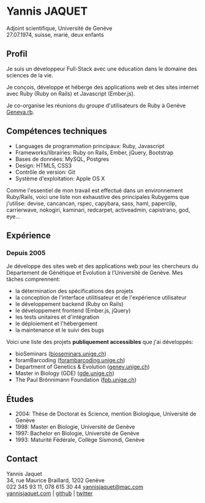 # Yannis JAQUET

Adjoint scientifique, Université de Genève<br />
27.07.1974, suisse, marié, deux enfants<br />

## Profil

Je suis un développeur Full-Stack avec une éducation dans le domaine des sciences de la vie.

Je conçois, développe et héberge des applications web et des sites internet avec Ruby (Ruby on Rails) et Javascript (Ember.js).

Je co-organise les réunions du groupe d'utilisateurs de Ruby à Genève [Geneva.rb](http://meetup.com/genevarb).

## Compétences techniques

- Languages de programmation principaux: Ruby, Javascript
- Frameworks/librairies: Ruby on Rails, Ember, jQuery, Bootstrap
- Bases de données: MySQL, Postgres
- Design: HTML5, CSS3
- Contrôle de version: Git
- Système d'exploitation: Apple OS X

Comme l'essentiel de mon travail est effectué dans un environnement Ruby/Rails, voici une liste non exhaustive des principales Rubygems que j'utilise: devise, cancancan, rspec, capybara, sass, haml, paperclip, carrierwave, nokogiri, kaminari, redcarpet, activeadmin, capistrano, god, eye…

## Expérience

### Depuis 2005

Je développe des sites web et des applications web pour les chercheurs du Département de Génétique et Évolution à l'Université de Genève. Mes tâches comprennent:

- la détermination des spécifications des projets
- la conception de l'interface utilitisateur et de l'expérience utilisateur
- le développement backend (Ruby on Rails)
- le développement frontend (Ember.js, jQuery)
- les tests unitaires et d'intégration
- le déploiement et l'hébergement
- la maintenance et le suivi des bugs

Voici une liste des projets **publiquement accessibles** que j'ai développés:

- bioSeminars ([bioseminars.unige.ch](http://bioseminars.unige.ch))
- foramBarcoding ([forambarcoding.unige.ch](http://forambarcoding.unige.ch))
- Department of Genetics & Evolution ([genev.unige.ch](http://genev.unige.ch))
- Master in Biology (GDE) ([gde.unige.ch](http://gde.unige.ch))
- The Paul Brönnimann Foundation ([fpb.unige.ch](http://fpb.unige.ch))

## Études

- 2004: Thèse de Doctorat ès Science, mention Biologique, Université de Genève
- 1998: Master en Biologie, Université de Genève
- 1997: Bachelor en Biologie, Université de Genève
- 1993: Maturité Fédérale, Collège Sismondi, Genève

## Contact

Yannis Jaquet<br />
34, rue Maurice Braillard, 1202 Genève<br />
022 345 93 11, 078 615 30 44
yannisjaquet@mac.com<br />
[yannisjaquet.com](yannisjaquet.com) | [github](http://github.com/yannis_) | [twitter](http://twitter.com/yannis_)
